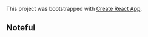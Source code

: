 This project was bootstrapped with [Create React App](https://github.com/facebook/create-react-app).

## Noteful
